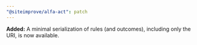```yaml
---
"@siteimprove/alfa-act": patch
---
```


**Added:** A minimal serialization of rules (and outcomes), including only the URI, is now available.
